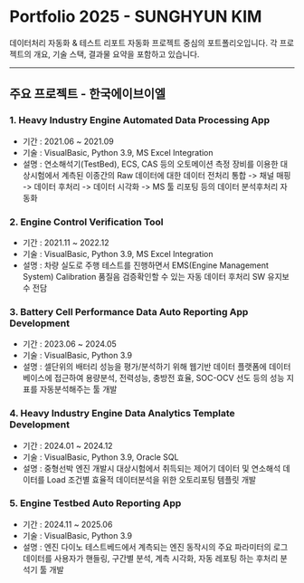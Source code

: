 # Portfolio 2025 - SUNGHYUN KIM

데이터처리 자동화 & 테스트 리포트 자동화 프로젝트 중심의 포트폴리오입니다.
각 프로젝트의 개요, 기술 스택, 결과물 요약을 포함하고 있습니다.

---

## 주요 프로젝트 - 한국에이브이엘

### 1. Heavy Industry Engine Automated Data Processing App
- 기간 : 2021.06 ~ 2021.09
- 기술 : VisualBasic, Python 3.9, MS Excel Integration
- 설명 : 연소해석기(TestBed), ECS, CAS 등의 오토메이션 측정 장비를 이용한 대상시험에서 계측된 이종간의 Raw 데이터에 대한 데이터 전처리 통합 -> 채널 매핑 -> 데이터 후처리 -> 데이터 시각화 -> MS 툴 리포팅 등의 데이터 분석후처리 자동화

### 2. Engine Control Verification Tool 
- 기간 : 2021.11 ~ 2022.12
- 기술 : VisualBasic, Python 3.9, MS Excel Integration  
- 설명 : 차량 실도로 주행 테스트를 진행하면서 EMS(Engine Management System) Calibration 품질음 검증확인할 수 있는 자동 데이터 후처리 SW 유지보수 전담 

### 3. Battery Cell Performance Data Auto Reporting App Development 
- 기간 : 2023.06 ~ 2024.05
- 기술 : VisualBasic, Python 3.9
- 설명 : 셀단위의 배터리 성능을 평가/분석하기 위해 웹기반 데이터 플랫폼에 데이터베이스에 접근하여 용량분석, 전력성능, 충방전 효율, SOC-OCV 선도 등의 성능 지표를 자동분석해주는 툴 개발

### 4. Heavy Industry Engine Data Analytics Template Development
- 기간 : 2024.01 ~ 2024.12
- 기술 : VisualBasic, Python 3.9, Oracle SQL
- 설명 : 중형선박 엔진 개발시 대상시험에서 취득되는 제어기 데이터 및 연소해석 데이터를 Load 조건별 효율적 데이터분석을 위한 오토리포팅 템플릿 개발

### 5. Engine Testbed Auto Reporting App
- 기간 : 2024.11 ~ 2025.06
- 기술 : VisualBasic, Python 3.9
- 설명 : 엔진 다이노 테스트베드에서 계측되는 엔진 동작시의 주요 파라미터의 로그 데이터를 사용자가 핸들링, 구간별 분석, 계측 시각화, 자동 레포팅 하는 후처리 분석기 툴 개발
